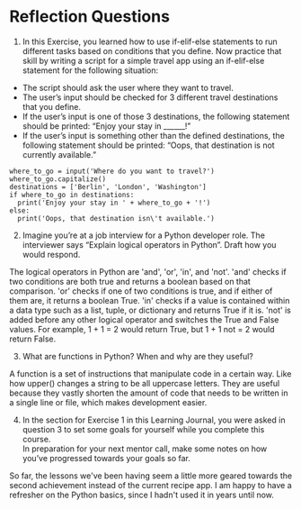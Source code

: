 # Reflection Questions
  1. In this Exercise, you learned how to use if-elif-else statements to run different tasks based on conditions that you define. 
  Now practice that skill by writing a script for a simple travel app using an if-elif-else statement for the following situation: 

  - The script should ask the user where they want to travel. 
  -	The user’s input should be checked for 3 different travel destinations that you define. 
  -	If the user’s input is one of those 3 destinations, the following statement should be printed: “Enjoy your stay in ______!”
  -	If the user’s input is something other than the defined destinations, the following statement should be printed: “Oops, that destination is not currently available.”

  ```
  where_to_go = input('Where do you want to travel?')
  where_to_go.capitalize()
  destinations = ['Berlin', 'London', 'Washington']
  if where_to_go in destinations:
    print('Enjoy your stay in ' + where_to_go + '!')
  else:
    print('Oops, that destination isn\'t available.')
  ```

  2.	Imagine you’re at a job interview for a Python developer role. The interviewer says “Explain logical operators in Python”. Draft how you would respond.

  The logical operators in Python are 'and', 'or', 'in', and 'not'. 'and' checks if two conditions are both true and returns a boolean based on that comparison. 
  'or' checks if one of two conditions is true, and if either of them are, it returns a boolean True. 
  'in' checks if a value is contained within a data type such as a list, tuple, or dictionary and returns True if it is.
  'not' is added before any other logical operator and switches the True and False values. For example, 1 + 1 = 2 would return True, but 1 + 1 not = 2 would return False.

  3.	What are functions in Python? When and why are they useful?

  A function is a set of instructions that manipulate code in a certain way. Like how upper() changes a string to be all uppercase letters. 
  They are useful because they vastly shorten the amount of code that needs to be written in a single line or file, which makes development easier. 

  4.	In the section for Exercise 1 in this Learning Journal, you were asked in question 3 to set some goals for yourself while you complete this course.  
  In preparation for your next mentor call, make some notes on how you’ve progressed towards your goals so far.

  So far, the lessons we've been having seem a little more geared towards the second achievement instead of the current recipe app. 
  I am happy to have a refresher on the Python basics, since I hadn't used it in years until now.
